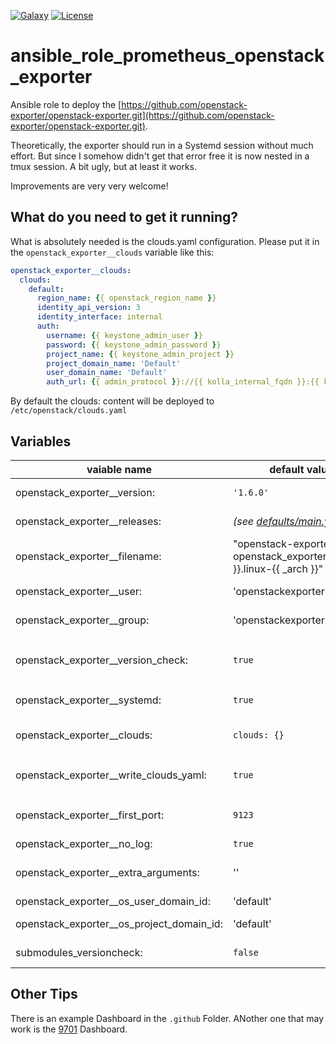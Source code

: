 [![Galaxy](https://raw.githubusercontent.com/roles-ansible/ansible_role_prometheus_openstack_exporter/main/.github/galaxy.svg)](https://galaxy.ansible.com/do1jlr/prometheus_openstack_exporter)
[![License](https://raw.githubusercontent.com/roles-ansible/ansible_role_prometheus_openstack_exporter/main/.github/license.svg)](https://github.com/roles-ansible/ansible_role_prometheus_openstack_exporter/blob/main/LICENSE)

ansible_role_prometheus_openstack_exporter
============================================
Ansible role to deploy the [https://github.com/openstack-exporter/openstack-exporter.git](https://github.com/openstack-exporter/openstack-exporter.git).

Theoretically, the exporter should run in a Systemd session without much effort. But since I somehow didn't get that error free it is now nested in a tmux session. A bit ugly, but at least it works.

Improvements are very very welcome!

 What do you need to get it running?
------------------------------------
What is absolutely needed is the clouds.yaml configuration.
Please put it in the ``openstack_exporter__clouds`` variable like this:
```yaml
openstack_exporter__clouds:
  clouds:
    default:
      region_name: {{ openstack_region_name }}
      identity_api_version: 3
      identity_interface: internal
      auth:
        username: {{ keystone_admin_user }}
        password: {{ keystone_admin_password }}
        project_name: {{ keystone_admin_project }}
        project_domain_name: 'Default'
        user_domain_name: 'Default'
        auth_url: {{ admin_protocol }}://{{ kolla_internal_fqdn }}:{{ keystone_admin_port }}/v3
```

By default the clouds: content will be deployed to ``/etc/openstack/clouds.yaml``

 Variables
-----------

| vaiable name | default value | description |
| ------------ | ------------- | ----------- |
| openstack_exporter__version: | ``'1.6.0'`` | the current used version of the openstack_exporter |
| openstack_exporter__releases: | *(see [defaults/main.yml](defaults/main.yml))* | the Download path of the released go binary |
| openstack_exporter__filename: | "openstack-exporter-{{ openstack_exporter__version }}.linux-{{ _arch }}" | the filename used to find and store the binary |
| openstack_exporter__user: | 'openstackexporter' | The user to run the openstack_exporter with |
| openstack_exporter__group: | 'openstackexporter' | The group to run the openstacl_exporter with |
| openstack_exporter__version_check: | ``true`` | Check if installed version != ``openstack_exporter__version`` before initiating binary download |
| openstack_exporter__systemd: | ``true`` | run systemd tasks *(currently the only option)* |
| openstack_exporter__clouds:  | ``clouds: {}`` | as described earlier the variable for the openstack clouds.yaml config |
| openstack_exporter__write_clouds_yaml: | ``true`` | deploy the ``/etc/openstack/clouds.yaml`` with this ansible role |
| openstack_exporter__first_port: | ``9123`` | first port we use to listen for the openstack exporter *(off by 1)* |
| openstack_exporter__no_log: | ``true`` | hide secrets from log |
| openstack_exporter__extra_arguments: | '' | optional additional parameter to start openstack-exporter with |
| openstack_exporter__os_user_domain_id: | 'default' | os_user_domain_id variable |
| openstack_exporter__os_project_domain_id: | 'default' | os_project_domain_id variable |
| submodules_versioncheck: | ``false`` | run optional versionscheck (true is recomended) |

## Other Tips
There is an example Dashboard in the ``.github`` Folder. ANother one that may work is the [9701](https://grafana.com/grafana/dashboards/9701) Dashboard.
